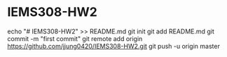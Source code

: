 # IEMS308-HW2
echo "# IEMS308-HW2" >> README.md
git init
git add README.md
git commit -m "first commit"
git remote add origin https://github.com/jjung0420/IEMS308-HW2.git
git push -u origin master
